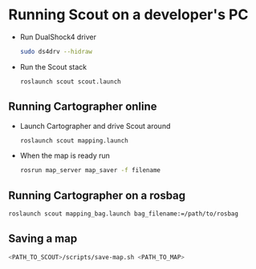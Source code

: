 # Running Scout on a developer's PC

- Run DualShock4 driver
  ```bash
  sudo ds4drv --hidraw
  ```
- Run the Scout stack
  ```bash
  roslaunch scout scout.launch
  ```

## Running Cartographer online

- Launch Cartographer and drive Scout around
  ```bash
  roslaunch scout mapping.launch
  ```
- When the map is ready run
  ```bash
  rosrun map_server map_saver -f filename
  ```

## Running Cartographer on a rosbag

```bash
roslaunch scout mapping_bag.launch bag_filename:=/path/to/rosbag
```

## Saving a map

```bash
<PATH_TO_SCOUT>/scripts/save-map.sh <PATH_TO_MAP>
```
